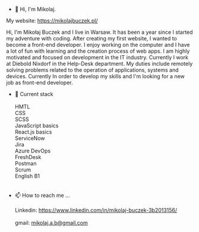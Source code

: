 - 👋 Hi, I'm Mikolaj. 

My website: https://mikolajbuczek.pl/

Hi, I'm Mikołaj Buczek and I live in Warsaw. It has been a year since I started my adventure with coding. After creating my first website, I wanted to become a front-end developer. I enjoy working on the computer and I have a lot of fun with learning and the creation process of web apps. I am highly motivated and focused on development in the IT industry. Currently I work at Diebold Nixdorf in the Help-Desk department. My duties include remotely solving problems related to the operation of applications, systems and devices. Currently In order to develop my skills and I'm looking for a new job as front-end developer.

- 🌱 Current stack </br></br>
HMTL</br>
CSS</br>
SCSS</br>
JavaScript basics</br>
React.js basics</br>
ServiceNow</br>
Jira</br>
Azure DevOps</br>
FreshDesk</br>
Postman</br>
Scrum</br>
English B1</br>
</br></br>
- 📫 How to reach me ...
</br></br>
Linkedin: https://www.linkedin.com/in/mikolaj-buczek-3b2013156/
</br></br>
gmail: mikolaj.a.b@gmail.com

